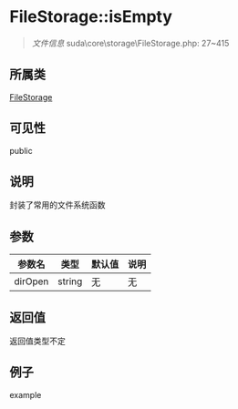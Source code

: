 # FileStorage::isEmpty

> *文件信息* suda\core\storage\FileStorage.php: 27~415
## 所属类 

[FileStorage](../FileStorage.md)

## 可见性

  public  
## 说明

封装了常用的文件系统函数

## 参数

 
| 参数名 | 类型 | 默认值 | 说明 |
|--------|-----|-------|-------|
 | dirOpen |  string | 无 | 无 |
## 返回值
返回值类型不定
## 例子

example